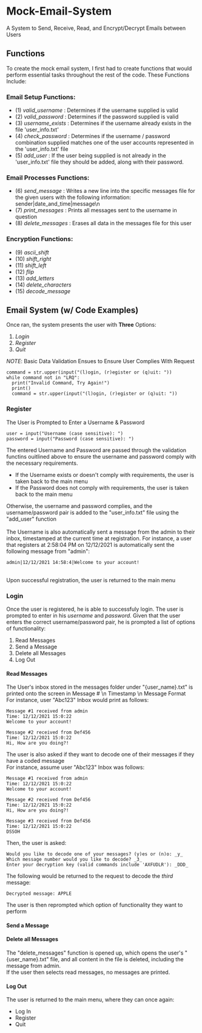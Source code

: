 # Mock-Email-System
 A System to Send, Receive, Read, and Encrypt/Decrypt Emails between Users

## Functions
To create the mock email system, I first had to create functions that would perform essential tasks throughout the rest of the code.
These Functions Include:

### Email Setup Functions:
- (1) _valid_username_ : Determines if the username supplied is valid
- (2) _valid_password_ : Determines if the password supplied is valid
- (3) _username_exists_ : Determines if the username already exists in the file 'user_info.txt'
- (4) _check_password_ : Determines if the username / password combination supplied matches one of the user accounts represented in the 'user_info.txt' file
- (5) _add_user_ : If the user being supplied is not already in the 'user_info.txt' file they should be added, along with their password.

### Email Processes Functions:
- (6) _send_message_ : Writes a new line into the specific messages file for the given users with the following information: sender|date_and_time|message\n
- (7) _print_messages_ : Prints all messages sent to the username in question
- (8) _delete_messages_ : Erases all data in the messages file for this user

### Encryption Functions: 
- (9) _ascii_shift_
- (10) _shift_right_
- (11) _shift_left_
- (12) _flip_
- (13) _add_letters_
- (14) _delete_characters_
- (15) _decode_message_

## Email System (w/ Code Examples)
Once ran, the system presents the user with **Three** Options:
1. *Login*
2. *Register*
3. *Quit*

*NOTE*: Basic Data Validation Ensues to Ensure User Complies With Request
```
command = str.upper(input("(l)ogin, (r)egister or (q)uit: "))
while command not in "LRQ":
  print("Invalid Command, Try Again!")
  print()
  command = str.upper(input("(l)ogin, (r)egister or (q)uit: "))
```

### Register
The User is Prompted to Enter a Username & Password

```
user = input("Username (case sensitive): ")
password = input("Password (case sensitive): ")
```

The entered Username and Password are passed through the validation functins ouitlined above to ensure the username and password comply with the necessary requirements.
- If the Username exists or doesn't comply with requirements, the user is taken back to the main menu
- If the Password does not comply with requirements, the user is taken back to the main menu

Otherwise, the username and password complies, and the username/password pair is added to the "user_info.txt" file using the "add_user" function <br />
<br />
The Username is also automatically sent a message from the admin to their inbox, timestamped at the current time at registration. For instance, a user that registers at 2:58:04 PM on 12/12/2021 is automatically sent the following message from "admin":

```
admin|12/12/2021 14:58:4|Welcome to your account!
```
<br />
Upon successful registration, the user is returned to the main menu

### Login
Once the user is registered, he is able to successfuly login. The user is prompted to enter in his _username_ and _password_. Given that the user enters the correct username/password pair, he is prompted a list of options of functionality:
1. Read Messages
2. Send a Message
3. Delete all Messages
4. Log Out


#### Read Messages
The User's inbox stored in the messages folder under "{user_name}.txt" is printed onto the screen in Message # \n Timestamp \n Message Format <br />
For instance, user "Abc123" Inbox would print as follows:
```
Message #1 received from admin
Time: 12/12/2021 15:0:22
Welcome to your account!

Message #2 received from Def456
Time: 12/12/2021 15:0:22
Hi, How are you doing?!
```
The user is also asked if they want to decode one of their messages if they have a coded message <br />
For instance, assume user "Abc123" Inbox was follows:
```
Message #1 received from admin
Time: 12/12/2021 15:0:22
Welcome to your account!

Message #2 received from Def456
Time: 12/12/2021 15:0:22
Hi, How are you doing?!

Message #3 received from Def456
Time: 12/12/2021 15:0:22
DSSOH
```
Then, the user is asked:
```
Would you like to decode one of your messages? (y)es or (n)o: _y_
Which message number would you like to decode? _3_
Enter your decryption key (valid commands include 'AXFUDLR'): _DDD_
```
The following would be returned to the request to decode the _third_ message:
```
Decrypted message: APPLE
```

The user is then reprompted which option of functionality they want to perform

#### Send a Message
#### Delete all Messages
The "delete_messages" function is opened up, which opens the user's "{user_name}.txt" file, and all content in the file is deleted, including the message from admin. <br/>
If the user then selects read messages, no messages are printed.
#### Log Out
The user is returned to the main menu, where they can once again:
- Log In
- Register
- Quit

